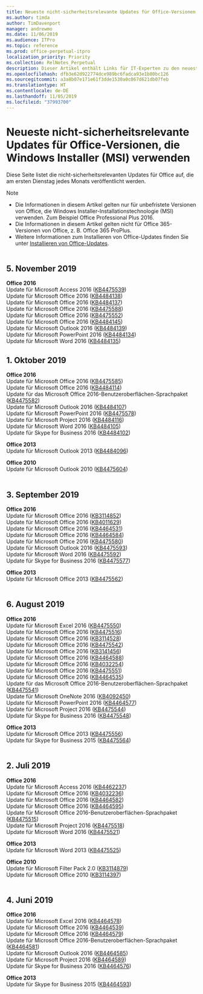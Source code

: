 ```yaml
---
title: Neueste nicht-sicherheitsrelevante Updates für Office-Versionen, die Windows Installer (MSI) verwenden
ms.author: timda
author: TimDavenport
manager: andrewmo
ms.date: 11/06/2019
ms.audience: ITPro
ms.topic: reference
ms.prod: office-perpetual-itpro
localization_priority: Priority
ms.collection: RelNotes_Perpetual
description: Dieser Artikel enthält Links für IT-Experten zu den neuesten nicht-sicherheitsrelevanten Updateinformationen für dauerhafte Versionen von Office 2016, Office 2013 und Office 2010
ms.openlocfilehash: dfb3e62d922774dce989bc6fadca93e1b80bc126
ms.sourcegitcommit: a3a8b07e171e61f3dde1530a0c067d621db07feb
ms.translationtype: HT
ms.contentlocale: de-DE
ms.lasthandoff: 11/05/2019
ms.locfileid: "37993700"
---
```

# <a name="latest-non-security-updates-for-versions-of-office-that-use-windows-installer-msi"></a>Neueste nicht-sicherheitsrelevante Updates für Office-Versionen, die Windows Installer (MSI) verwenden

Diese Seite listet die nicht-sicherheitsrelevanten Updates für Office auf, die am ersten Dienstag jedes Monats veröffentlicht werden.

> [!NOTE]
> - Die Informationen in diesem Artikel gelten nur für unbefristete Versionen von Office, die Windows Installer-Installationstechnologie (MSI) verwenden. Zum Beispiel Office Professional Plus 2016.
> - Die Informationen in diesem Artikel gelten nicht für Office 365-Versionen von Office, z. B. Office 365 ProPlus.
> - Weitere Informationen zum Installieren von Office-Updates finden Sie unter [Installieren von Office-Updates](https://support.office.com/article/2ab296f3-7f03-43a2-8e50-46de917611c5).
<br/><br/>

## <a name="november-5-2019"></a>5. November 2019

**Office 2016**<br/>
Update für Microsoft Access 2016 ([KB4475539](https://support.microsoft.com/help/4475539)) <br/>
Update für Microsoft Office 2016 ([KB4484138](https://support.microsoft.com/help/4484138)) <br/>
Update für Microsoft Office 2016 ([KB4484137](https://support.microsoft.com/help/4484137)) <br/>
Update für Microsoft Office 2016 ([KB4475588](https://support.microsoft.com/help/4475588)) <br/>
Update für Microsoft Office 2016 ([KB4475552](https://support.microsoft.com/help/4475552)) <br/>
Update für Microsoft Office 2016 ([KB4484145](https://support.microsoft.com/help/4484145)) <br/>
Update für Microsoft Outlook 2016 ([KB4484139](https://support.microsoft.com/help/4484139)) <br/>
Update für Microsoft PowerPoint 2016 ([KB4484134](https://support.microsoft.com/help/4484134)) <br/>
Update für Microsoft Word 2016 ([KB4484135](https://support.microsoft.com/help/4484135)) <br/>

## <a name="october-1-2019"></a>1. Oktober 2019

**Office 2016**<br/>
Update für Microsoft Office 2016 ([KB4475585](https://support.microsoft.com/help/4475585)) <br/> Update für Microsoft Office 2016 ([KB4484114](https://support.microsoft.com/help/4484114)) <br/>
Update für das Microsoft Office 2016-Benutzeroberflächen-Sprachpaket ([KB4475582](https://support.microsoft.com/help/4475582))<br/>
Update für Microsoft Outlook 2016 ([KB4484107](https://support.microsoft.com/help/4484107)) <br/>
Update für Microsoft PowerPoint 2016 ([KB4475578](https://support.microsoft.com/help/4475578)) <br/>
Update für Microsoft Project 2016 ([KB4484116](https://support.microsoft.com/help/4484116)) <br/>
Update für Microsoft Word 2016 ([KB4484105](https://support.microsoft.com/help/4484105)) <br/>
Update für Skype for Business 2016 ([KB4484102](https://support.microsoft.com/help/4484102)) <br/>

**Office 2013**<br/>
Update für Microsoft Outlook 2013 ([KB4484096](https://support.microsoft.com/help/4484096))<br/>

**Office 2010**<br/>
Update für Microsoft Outlook 2010 ([KB4475604](https://support.microsoft.com/help/4475604))<br/><br/>

## <a name="september-3-2019"></a>3. September 2019

**Office 2016**<br/>
Update für Microsoft Office 2016 ([KB3114852](https://support.microsoft.com/help/3114852))<br/>
Update für Microsoft Office 2016 ([KB4011629](https://support.microsoft.com/help/4011629))<br/>
Update für Microsoft Office 2016 ([KB4464531](https://support.microsoft.com/help/4464531))<br/>
Update für Microsoft Office 2016 ([KB4464584](https://support.microsoft.com/help/4464584))<br/>
Update für Microsoft Office 2016 ([KB4475580](https://support.microsoft.com/help/4475580))<br/>
Update für Microsoft Outlook 2016 ([KB4475593](https://support.microsoft.com/help/4475593))<br/>
Update für Microsoft Word 2016 ([KB4475592](https://support.microsoft.com/help/4475592))<br/>
Update für Skype for Business 2016 ([KB4475577](https://support.microsoft.com/help/4475577))<br/>

**Office 2013**<br/>
Update für Microsoft Office 2013 ([KB4475562](https://support.microsoft.com/help/4475562))<br/><br/>



## <a name="august-6-2019"></a>6. August 2019

**Office 2016**<br/>
Update für Microsoft Excel 2016 ([KB4475550](https://support.microsoft.com/help/4475550))<br/>
Update für Microsoft Office 2016 ([KB4475516](https://support.microsoft.com/help/4475516))<br/>
Update für Microsoft Office 2016 ([KB3114528](https://support.microsoft.com/help/3114528))<br/>
Update für Microsoft Office 2016 ([KB4475542](https://support.microsoft.com/help/4475542))<br/>
Update für Microsoft Office 2016 ([KB3141456](https://support.microsoft.com/help/3141456))<br/>
Update für Microsoft Office 2016 ([KB4464588](https://support.microsoft.com/help/4464588))<br/>
Update für Microsoft Office 2016 ([KB4032254](https://support.microsoft.com/help/4032254))<br/>
Update für Microsoft Office 2016 ([KB4475551](https://support.microsoft.com/help/4475551))<br/>
Update für Microsoft Office 2016 ([KB4464535](https://support.microsoft.com/help/4464535))<br/>
Update für das Microsoft Office 2016-Benutzeroberflächen-Sprachpaket ([KB4475541](https://support.microsoft.com/help/4475541))<br/>
Update für Microsoft OneNote 2016 ([KB4092450](https://support.microsoft.com/help/4092450))<br/>
Update für Microsoft PowerPoint 2016 ([KB4464577](https://support.microsoft.com/help/4464577))<br/>
Update für Microsoft Project 2016 ([KB4475544](https://support.microsoft.com/help/4475544))<br/>
Update für Skype for Business 2016 ([KB4475548](https://support.microsoft.com/help/4475548))<br/>

**Office 2013**<br/>
Update für Microsoft Office 2013 ([KB4475556](https://support.microsoft.com/help/4475556))<br/>
Update für Skype for Business 2015 ([KB4475564](https://support.microsoft.com/help/4475564))<br/><br/>



## <a name="july-2-2019"></a>2. Juli 2019

**Office 2016**<br/>
Update für Microsoft Access 2016 ([KB4462237](https://support.microsoft.com/help/4462237))<br/>
Update für Microsoft Office 2016 ([KB4032236](https://support.microsoft.com/help/4032236))<br/>
Update für Microsoft Office 2016 ([KB4464582](https://support.microsoft.com/help/4464582))<br/>
Update für Microsoft Office 2016 ([KB4464595](https://support.microsoft.com/help/4464595))<br/>
Update für Microsoft Office 2016-Benutzeroberflächen-Sprachpaket ([KB4475515](https://support.microsoft.com/help/4475515))<br/>
Update für Microsoft Project 2016 ([KB4475518](https://support.microsoft.com/help/4475518))<br/>
Update für Microsoft Word 2016 ([KB4475521](https://support.microsoft.com/help/4475521))<br/>


**Office 2013**<br/>
Update für Microsoft Word 2013 ([KB4475525](https://support.microsoft.com/help/4475525))<br/>


**Office 2010**<br/>
Update für Microsoft Filter Pack 2.0 ([KB3114879](https://support.microsoft.com/help/3114879))<br/>Update für Microsoft Office 2010 ([KB3114397](https://support.microsoft.com/help/3114397))<br/><br/>

## <a name="june-4-2019"></a>4. Juni 2019

**Office 2016**<br/>
Update für Microsoft Excel 2016 ([KB4464578](https://support.microsoft.com/help/4464578))<br/>
Update für Microsoft Office 2016 ([KB4464539](https://support.microsoft.com/help/4464539))<br/>
Update für Microsoft Office 2016 ([KB4464579](https://support.microsoft.com/help/4464579))<br/>
Update für Microsoft Office 2016-Benutzeroberflächen-Sprachpaket ([KB4464581](https://support.microsoft.com/help/4464581))<br/>
Update für Microsoft Outlook 2016 ([KB4464585](https://support.microsoft.com/help/4464585))<br/>
Update für Microsoft Project 2016 ([KB4464589](https://support.microsoft.com/help/4464589))<br/>
Update für Skype for Business 2016 ([KB4464576](https://support.microsoft.com/help/4464576))<br/>

**Office 2013**<br/>
Update für Skype for Business 2015 ([KB4464593](https://support.microsoft.com/help/4464593))<br/>
<br/>
